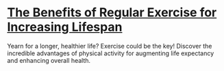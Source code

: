 
# [The Benefits of Regular Exercise for Increasing Lifespan](https://www.mindhaste.com/t/lifespan/the-benefits-of-regular-exercise-for-increasing-lifespan-226)

Yearn for a longer, healthier life? Exercise could be the key! Discover the incredible advantages of physical activity for augmenting life expectancy and enhancing overall health.
    